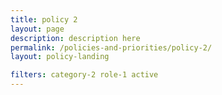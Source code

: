 ```yaml
---
title: policy 2
layout: page
description: description here
permalink: /policies-and-priorities/policy-2/
layout: policy-landing

filters: category-2 role-1 active
---
```


